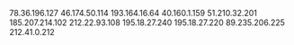 78.36.196.127
46.174.50.114
193.164.16.64
40.160.1.159
51.210.32.201
185.207.214.102
212.22.93.108
195.18.27.240
195.18.27.220
89.235.206.225
212.41.0.212
